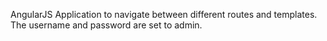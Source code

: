 AngularJS Application to navigate between different routes and templates.
The username and password are set to admin.
